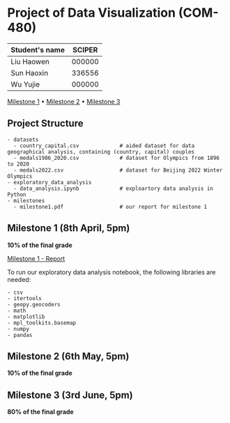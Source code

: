 # Project of Data Visualization (COM-480)

| Student's name | SCIPER |
| -------------- | ------ |
| Liu Haowen | 000000 |
| Sun Haoxin | 336556 |
| Wu Yujie | 000000 |

[Milestone 1](milestones/milestone1.pdf) • [Milestone 2](#milestone-2) • [Milestone 3](#milestone-3)

## Project Structure

```
- datasets
  - country_capital.csv             # aided dataset for data geographical analysis, containing (country, capital) couples
  - medals1986_2020.csv             # dataset for Olympics from 1896 to 2020
  - medals2022.csv                  # dataset for Beijing 2022 Winter Olympics
- exploratory_data_analysis
  - data_analysis.ipynb             # exploartory data analysis in Python
- milestones
  - milestone1.pdf                  # our report for milestone 1
```


## Milestone 1 (8th April, 5pm)

**10% of the final grade**

[Milestone 1 - Report](milestones/milestone1.pdf)

To run our exploratory data analysis notebook, the following libraries are needed:
```
- csv
- itertools
- geopy.geocoders
- math
- matplotlib
- mpl_toolkits.basemap
- numpy
- pandas
```

## Milestone 2 (6th May, 5pm)

**10% of the final grade**


## Milestone 3 (3rd June, 5pm)

**80% of the final grade**




